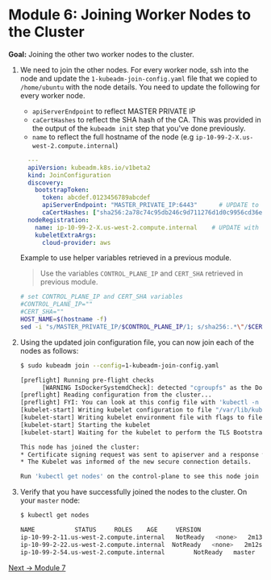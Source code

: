 # Module 6: Joining Worker Nodes to the Cluster

**Goal:** Joining the other two worker nodes to the cluster.

1. We need to join the other nodes. For every worker node, ssh into the node and update the `1-kubeadm-join-config.yaml` file that we copied to `/home/ubuntu` with the node details. You need to update the following for every worker node.

    - `apiServerEndpoint`  to reflect MASTER PRIVATE IP  
    - `caCertHashes` to reflect the SHA hash of the CA. This was provided in the output of the `kubeadm init` step that you've done previously.
    - `name` to reflect the full hostname of the node (e.g `ip-10-99-2-X.us-west-2.compute.internal`)

    ```yaml
      ---
      apiVersion: kubeadm.k8s.io/v1beta2
      kind: JoinConfiguration
      discovery:
        bootstrapToken:
          token: abcdef.0123456789abcdef                   
          apiServerEndpoint: "MASTER_PRIVATE_IP:6443"      # UPDATE to reflect MASTER PRIVATE IP
          caCertHashes: ["sha256:2a78c74c95db246c9d711276d1d0c9956cd36e765a1181519ab0f03a037488b6"]  # UPDATE based on kubeadm init output
      nodeRegistration:
        name: ip-10-99-2-X.us-west-2.compute.internal    # UPDATE with Full Hostname of Local Worker Node
        kubeletExtraArgs:
          cloud-provider: aws
    ```

    Example to use helper variables retrieved in a previous module.

    >Use the variables `CONTROL_PLANE_IP` and `CERT_SHA` retrieved in previous module.

    ```bash
    # set CONTROL_PLANE_IP and CERT_SHA variables
    #CONTROL_PLANE_IP=""
    #CERT_SHA=""
    HOST_NAME=$(hostname -f)
    sed -i "s/MASTER_PRIVATE_IP/$CONTROL_PLANE_IP/1; s/sha256:.*\"/$CERT_SHA\"/1; s/name:\ ip.*$/name:\ $HOST_NAME/1" 1-kubeadm-join-config.yaml
    ```

2. Using the updated join configuration file, you can now join each of the nodes as follows:

    ```bash
    $ sudo kubeadm join --config=1-kubeadm-join-config.yaml

    [preflight] Running pre-flight checks
          [WARNING IsDockerSystemdCheck]: detected "cgroupfs" as the Docker cgroup driver. The recommended driver is "systemd". Please follow the guide at https://kubernetes.io/docs/setup/cri/
    [preflight] Reading configuration from the cluster...
    [preflight] FYI: You can look at this config file with 'kubectl -n kube-system get cm kubeadm-config -oyaml'
    [kubelet-start] Writing kubelet configuration to file "/var/lib/kubelet/config.yaml"
    [kubelet-start] Writing kubelet environment file with flags to file "/var/lib/kubelet/kubeadm-flags.env"
    [kubelet-start] Starting the kubelet
    [kubelet-start] Waiting for the kubelet to perform the TLS Bootstrap...

    This node has joined the cluster:
    * Certificate signing request was sent to apiserver and a response was received.
    * The Kubelet was informed of the new secure connection details.

    Run 'kubectl get nodes' on the control-plane to see this node join the cluster.
    ```

3. Verify that you have successfully joined the nodes to the cluster. On your `master` node:

    ```bash
    $ kubectl get nodes
    
    NAME           STATUS     ROLES    AGE     VERSION
    ip-10-99-2-11.us-west-2.compute.internal   NotReady   <none>   2m13s   v1.19.2
    ip-10-99-2-22.us-west-2.compute.internal  NotReady   <none>   2m12s   v1.19.2
    ip-10-99-2-54.us-west-2.compute.internal        NotReady   master   16m     v1.19.2
    ```

[Next -> Module 7](../modules/installing-calico.md)
